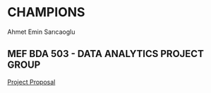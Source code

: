 # CHAMPIONS
Ahmet Emin Sarıcaoglu

## MEF BDA 503 - DATA ANALYTICS PROJECT GROUP

[Project Proposal](Proposal.html)
